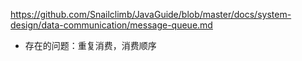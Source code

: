 https://github.com/Snailclimb/JavaGuide/blob/master/docs/system-design/data-communication/message-queue.md

- 存在的问题：重复消费，消费顺序

